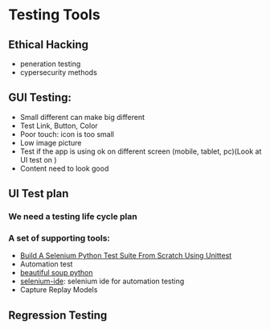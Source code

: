# Testing Tools

## Ethical Hacking
- peneration testing
- cypersecurity methods

## GUI Testing:
- Small different can make big different
- Test Link, Button, Color
- Poor touch: icon is too small
- Low image picture
- Test if the app is using ok on different screen (mobile, tablet, pc)(Look at UI test on )
- Content need to look good

## UI Test plan
### We need a testing life cycle plan
### A set of supporting tools: 
- [Build A Selenium Python Test Suite From Scratch Using Unittest](https://www.techbeamers.com/selenium-python-test-suite-unittest/#:~:text=Selenium%20Python%20Unittest%20Framework%20Test%20Loader%20%E2%80%93%20It%E2%80%99s,TestSuite%20object%20that%20carries%20those%20cases%20and%20suites.)
- Automation test
- [beautiful soup python](https://beautiful-soup-4.readthedocs.io/en/latest/)
- [selenium-ide](https://www.selenium.dev/selenium-ide/): selenium ide for automation testing
- Capture Replay Models

## Regression Testing